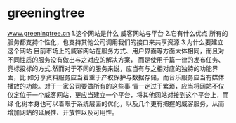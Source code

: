 # greeningtree
www.greeningtree.cn
1.这个网站是什么
  威客网站与平台
2.它有什么优点
  所有的服务都支持个性化，也支持其他公司调用我们的接口来共享资源
3.为什么要建立这个网站
  目前市场上的威客网站在服务方式、用户界面等方面大体相同，而且对不同性质的服务没有做出与之对应的解决方案，
  而是使用千篇一律的发布任务、竞标投标的方式.然而对于不同的服务来说，应当有与之相对应的独特的功能界面，比
  如分享资料服务应当着重于产权保护与数据存储，而音乐服务应当有媒体播放的功能。对于一家公司要做所有的这些事
  情一定过于繁琐，应当将网站不仅仅定位于一个威客网站，更应当建立一个平台，将其他网站对接到这个平台上，而绿
  化树本身也可以着眼于系统层面的优化，以及几个更有把握的威客服务，从而增加网站的延展性、开放性以及可用性。
